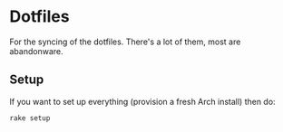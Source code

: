 # Dotfiles

For the syncing of the dotfiles. There's a lot of them, most are
abandonware. 

## Setup

If you want to set up everything (provision a fresh Arch install) then do:

``` 
rake setup
```
